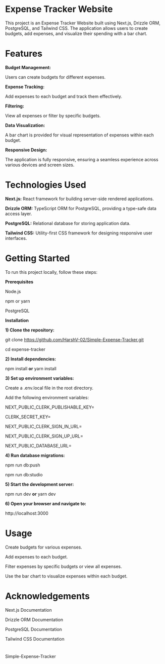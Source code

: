 # Expense Tracker Website
This project is an Expense Tracker Website built using Next.js, Drizzle ORM, PostgreSQL, and Tailwind CSS. The application allows users to create budgets, add expenses, and visualize their spending with a bar chart.

# Features
**Budget Management:** 

Users can create budgets for different expenses.

**Expense Tracking:** 

Add expenses to each budget and track them effectively.

**Filtering:** 

View all expenses or filter by specific budgets.

**Data Visualization:** 

A bar chart is provided for visual representation of expenses within each budget.

**Responsive Design:** 

The application is fully responsive, ensuring a seamless experience across various devices and screen sizes.

# Technologies Used

**Next.js:** React framework for building server-side rendered applications.

**Drizzle ORM:** TypeScript ORM for PostgreSQL, providing a type-safe data access layer.

**PostgreSQL:** Relational database for storing application data.

**Tailwind CSS:** Utility-first CSS framework for designing responsive user interfaces.

# Getting Started
To run this project locally, follow these steps:

**Prerequisites**

Node.js

npm or yarn

PostgreSQL

**Installation**

**1) Clone the repository:**

git clone https://github.com/HarshV-02/Simple-Expense-Tracker.git

cd expense-tracker

**2) Install dependencies:**

npm install
**or**
yarn install

**3) Set up environment variables:**

Create a .env.local file in the root directory.

Add the following environment variables:

NEXT_PUBLIC_CLERK_PUBLISHABLE_KEY=

CLERK_SECRET_KEY=

NEXT_PUBLIC_CLERK_SIGN_IN_URL=

NEXT_PUBLIC_CLERK_SIGN_UP_URL=

NEXT_PUBLIC_DATABASE_URL=

**4) Run database migrations:**

npm run db:push

npm run db:studio

**5) Start the development server:**

npm run dev
**or**
yarn dev

**6) Open your browser and navigate to:**

http://localhost:3000

# Usage

Create budgets for various expenses.

Add expenses to each budget.

Filter expenses by specific budgets or view all expenses.

Use the bar chart to visualize expenses within each budget.

# Acknowledgements
Next.js Documentation

Drizzle ORM Documentation

PostgreSQL Documentation

Tailwind CSS Documentation
# 
Simple-Expense-Tracker

